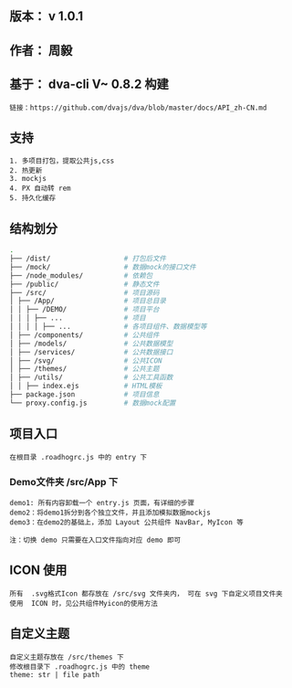 ## 版本： v 1.0.1

## 作者： 周毅

## 基于： dva-cli  V~ 0.8.2 构建
    链接：https://github.com/dvajs/dva/blob/master/docs/API_zh-CN.md

## 支持
    1. 多项目打包，提取公共js,css
    2. 热更新
    3. mockjs
    4. PX 自动转 rem 
    5. 持久化缓存   

## 结构划分
```bash
.
├── /dist/                  # 打包后文件
├── /mock/                  # 数据mock的接口文件
├── /node_modules/          # 依赖包
├── /public/                # 静态文件
├── /src/                   # 项目源码
│ ├── /App/                 # 项目总目录
│ │ ├── /DEMO/              # 项目平台
│ │ │ ├── ...               # 项目
│ │ │ │ ├── ...             # 各项目组件、数据模型等
│ ├── /components/          # 公共组件
│ ├── /models/              # 公共数据模型
│ ├── /services/            # 公共数据接口
│ ├── /svg/                 # 公共ICON
│ ├── /themes/              # 公共主题
│ ├── /utils/               # 公共工具函数 
│ │ ├── index.ejs           # HTML模板
├── package.json            # 项目信息
└── proxy.config.js         # 数据mock配置
```

## 项目入口
    在根目录 .roadhogrc.js 中的 entry 下 

### Demo文件夹 /src/App 下 
    demo1: 所有内容卸载一个 entry.js 页面，有详细的步骤
    demo2：将demo1拆分到各个独立文件，并且添加模拟数据mockjs
    demo3：在demo2的基础上，添加 Layout 公共组件 NavBar, MyIcon 等

    注：切换 demo 只需要在入口文件指向对应 demo 即可

## ICON 使用
    所有  .svg格式Icon 都存放在 /src/svg 文件夹内， 可在 svg 下自定义项目文件夹
    使用  ICON 时，见公共组件Myicon的使用方法

## 自定义主题
    自定义主题存放在 /src/themes 下
    修改根目录下 .roadhogrc.js 中的 theme 
    theme: str | file path



